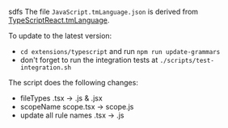 sdfs
The file `JavaScript.tmLanguage.json` is derived from [TypeScriptReact.tmLanguage](https://github.com/microsoft/TypeScript-TmLanguage/blob/master/TypeScriptReact.tmLanguage).

To update to the latest version:

- `cd extensions/typescript` and run `npm run update-grammars`
- don't forget to run the integration tests at `./scripts/test-integration.sh`

The script does the following changes:

- fileTypes .tsx -> .js & .jsx
- scopeName scope.tsx -> scope.js
- update all rule names .tsx -> .js
